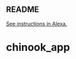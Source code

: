 ## README

[See instructions in Alexa.](https://alexa.bitmaker.co/cohorts/67/assignments/2038/latest)
# chinook_app
